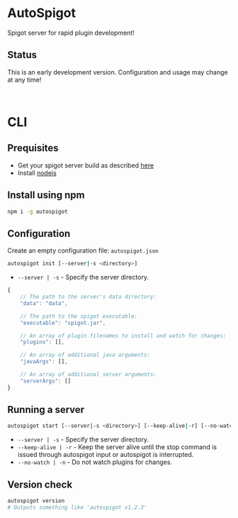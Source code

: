 # AutoSpigot
Spigot server for rapid plugin development!<br/>

## Status
This is an early development version. Configuration and usage may change at any time!

<br/>



# CLI
## Prequisites
+ Get your spigot server build as described [here](https://www.spigotmc.org/wiki/buildtools/)
+ Install [nodejs](https://nodejs.org/en/)

## Install using npm
```bash
npm i -g autospigot
```

## Configuration
Create an empty configuration file: `autospigot.json`
```bash
autospigot init [--server|-s <directory>]
```
+ `--server | -s` - Specify the server directory.

```js
{
	// The path to the server's data directory:
	"data": "data",

	// The path to the spigot executable:
	"executable": "spigot.jar",

	// An array of plugin filenames to install and watch for changes:
	"plugins": [],

	// An array of additional java arguments:
	"javaArgs": [],

	// An array of additional server arguments:
	"serverArgs": []
}
```

## Running a server
```bash
autospigot start [--server|-s <directory>] [--keep-alive|-r] [--no-watch|-n]
```
+ `--server | -s` - Specify the server directory.
+ `--keep-alive | -r` - Keep the server alive until the stop command is issued through autospigot input or autospigot is interrupted.
+ `--no-watch | -n` - Do not watch plugins for changes.

## Version check
```bash
autospigot version
# Outputs something like 'autospigot v1.2.3'
```
